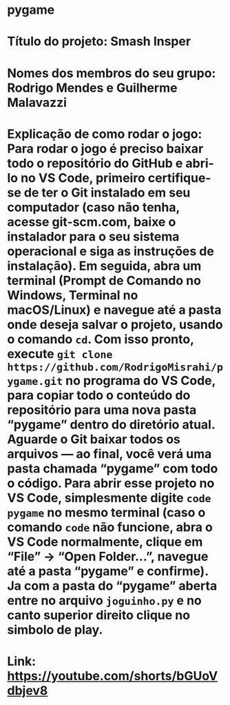 # pygame
# Título do projeto: Smash Insper
# Nomes dos membros do seu grupo: Rodrigo Mendes e Guilherme Malavazzi
# Explicação de como rodar o jogo: Para rodar o jogo é preciso baixar todo o repositório do GitHub e abri-lo no VS Code, primeiro certifique-se de ter o Git instalado em seu computador (caso não tenha, acesse git-scm.com, baixe o instalador para o seu sistema operacional e siga as instruções de instalação). Em seguida, abra um terminal (Prompt de Comando no Windows, Terminal no macOS/Linux) e navegue até a pasta onde deseja salvar o projeto, usando o comando `cd`. Com isso pronto, execute `git clone https://github.com/RodrigoMisrahi/pygame.git` no programa do VS Code, para copiar todo o conteúdo do repositório para uma nova pasta “pygame” dentro do diretório atual. Aguarde o Git baixar todos os arquivos — ao final, você verá uma pasta chamada “pygame” com todo o código. Para abrir esse projeto no VS Code, simplesmente digite `code pygame` no mesmo terminal (caso o comando `code` não funcione, abra o VS Code normalmente, clique em “File” → “Open Folder…”, navegue até a pasta “pygame” e confirme). Ja com a pasta do “pygame” aberta entre no arquivo `joguinho.py` e no canto superior direito clique no simbolo de play.
# Link: https://youtube.com/shorts/bGUoVdbjev8